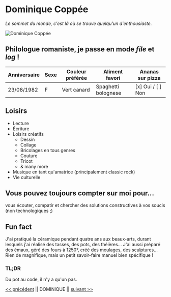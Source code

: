 # Dominique Coppée

*Le sommet du monde, c'est là où se trouve quelqu'un d'enthousiaste.*

![Dominique Coppée](https://media-exp1.licdn.com/dms/image/D4E03AQEHdBBtW3aClw/profile-displayphoto-shrink_800_800/0/1667827361856?e=1674086400&v=beta&t=Gn-M_k_fN9OWshCuwgLJHmh6rtudzVbqLkfGqcAclj4)

## Philologue romaniste, je passe en mode *file* et *log* !

Anniversaire | Sexe | Couleur préférée | Aliment favori | Ananas sur pizza
-------------|------|------------------|----------------|-----------------
23/08/1982 | F | Vert canard | Spaghetti bolognese | [x] Oui / [ ] Non

## Loisirs

* Lecture
* Écriture
* Loisirs créatifs
	* Dessin
	* Collage
	* Bricolages en tous genres
	* Couture
	* Tricot
	* & many more
* Musique en tant qu'amatrice (principalement classic rock)
* Vie culturelle

## Vous pouvez toujours compter sur moi pour...
vous écouter, compatir et chercher des solutions constructives à vos soucis (non technologiques ;)

## Fun fact
J'ai pratiqué la céramique pendant quatre ans aux beaux-arts, durant lesquels j'ai réalisé des tasses, des pots, des théières... J'ai aussi préparé des émaux, géré des fours à 1250°, créé des moulages, des sculptures... Rien de magnifique, mais un petit savoir-faire manuel bien spécifique !

### TL;DR
Du pot au code, il n'y a qu'un pas.

[<< précédent](https://github.com/Corentinmiserque) || DOMINIQUE || [suivant >>](https://github.com/Ed0598)
